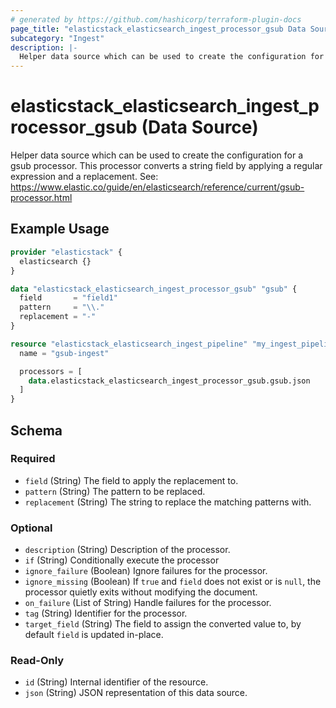 ```yaml
---
# generated by https://github.com/hashicorp/terraform-plugin-docs
page_title: "elasticstack_elasticsearch_ingest_processor_gsub Data Source - terraform-provider-elasticstack"
subcategory: "Ingest"
description: |-
  Helper data source which can be used to create the configuration for a gsub processor. This processor converts a string field by applying a regular expression and a replacement. See: https://www.elastic.co/guide/en/elasticsearch/reference/current/gsub-processor.html
---
```


# elasticstack_elasticsearch_ingest_processor_gsub (Data Source)

Helper data source which can be used to create the configuration for a gsub processor. This processor converts a string field by applying a regular expression and a replacement. See: https://www.elastic.co/guide/en/elasticsearch/reference/current/gsub-processor.html

## Example Usage

```terraform
provider "elasticstack" {
  elasticsearch {}
}

data "elasticstack_elasticsearch_ingest_processor_gsub" "gsub" {
  field       = "field1"
  pattern     = "\\."
  replacement = "-"
}

resource "elasticstack_elasticsearch_ingest_pipeline" "my_ingest_pipeline" {
  name = "gsub-ingest"

  processors = [
    data.elasticstack_elasticsearch_ingest_processor_gsub.gsub.json
  ]
}
```

<!-- schema generated by tfplugindocs -->
## Schema

### Required

- `field` (String) The field to apply the replacement to.
- `pattern` (String) The pattern to be replaced.
- `replacement` (String) The string to replace the matching patterns with.

### Optional

- `description` (String) Description of the processor.
- `if` (String) Conditionally execute the processor
- `ignore_failure` (Boolean) Ignore failures for the processor.
- `ignore_missing` (Boolean) If `true` and `field` does not exist or is `null`, the processor quietly exits without modifying the document.
- `on_failure` (List of String) Handle failures for the processor.
- `tag` (String) Identifier for the processor.
- `target_field` (String) The field to assign the converted value to, by default `field` is updated in-place.

### Read-Only

- `id` (String) Internal identifier of the resource.
- `json` (String) JSON representation of this data source.
